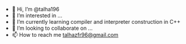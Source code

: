 - 👋 Hi, I’m @talha196
- 👀 I’m interested in ...
- 🌱 I’m currently learning compiler and interpreter construction in C++
- 💞️ I’m looking to collaborate on ...
- 📫 How to reach me talhazfr96@gmail.com

<!---
talha196/talha196 is a ✨ special ✨ repository because its `README.md` (this file) appears on your GitHub profile.
You can click the Preview link to take a look at your changes.
--->
